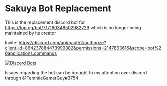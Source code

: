 # Sakuya Bot Replacement

This is the replacement discord bot for https://top.gg/bot/717160348502982729 which is no longer being maintained by its creator

Invite: https://discord.com/api/oauth2/authorize?client_id=864237884473999382&permissions=2147863616&scope=bot%20applications.commands

[![Discord Bots](https://top.gg/api/widget/864237884473999382.svg)](https://top.gg/bot/864237884473999382)

Issues regarding the bot can be brought to my attention over discord through @TemmieGamerGuy#3754
